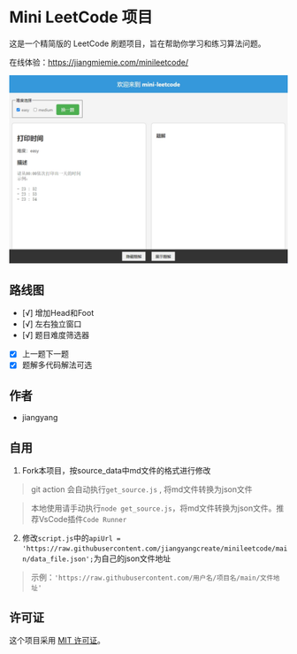 # Mini LeetCode 项目

这是一个精简版的 LeetCode 刷题项目，旨在帮助你学习和练习算法问题。

在线体验：https://jiangmiemie.com/minileetcode/

![showcase](./showcase/showcase.png)

## 路线图

- [√] 增加Head和Foot
- [√] 左右独立窗口
- [√] 题目难度筛选器
- [x] 上一题下一题
- [x] 题解多代码解法可选

## 作者

- jiangyang

## 自用

1. Fork本项目，按source_data中md文件的格式进行修改

> git action 会自动执行`get_source.js` , 将md文件转换为json文件

> 本地使用请手动执行`node get_source.js`，将md文件转换为json文件。推荐VsCode插件`Code Runner`

2. 修改`script.js`中的`apiUrl = 'https://raw.githubusercontent.com/jiangyangcreate/minileetcode/main/data_file.json';`为自己的json文件地址

> 示例：`'https://raw.githubusercontent.com/用户名/项目名/main/文件地址'`

## 许可证

这个项目采用 [MIT 许可证](LICENSE)。

